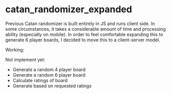 # catan_randomizer_expanded

Previous Catan randomizer is built entirely in JS and runs client side. In some circumstances, it takes a considerable amount of time and processing ability (especially on mobile). In order to feel comfortable expanding this to generate 6 player boards, I decided to move this to a client-server model.

Working:

Not implement yet:
- Generate a random 4 player board
- Generate a random 6 player board
- Calculate ratings of board
- Generate based on requested ratings
